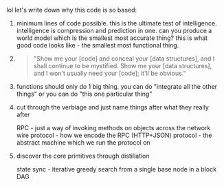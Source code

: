 lol let's write down why this code is so based:

1. minimum lines of code possible. this is the ultimate test of intelligence. intelligence is compression and prediction in one. can you produce a world model which is the smallest most accurate thing? this is what good code looks like - the smallest most functional thing.

2. > "Show me your [code] and conceal your [data structures], and I shall continue to be mystified. Show me your [data structures], and I won't usually need your [code]; it'll be obvious."

3. functions should only do 1 big thing. you can do "integrate all the other things" or you can do "this one particular thing"

4. cut through the verbiage and just name things after what they really after

    RPC - just a way of invoking methods on objects across the network
    wire protocol - how we encode the RPC (HTTP+JSON)
    protocol - the abstract machine which we run the protocol on

5. discover the core primitives through distillation

    state sync - iterative greedy search from a single base node in a block DAG

